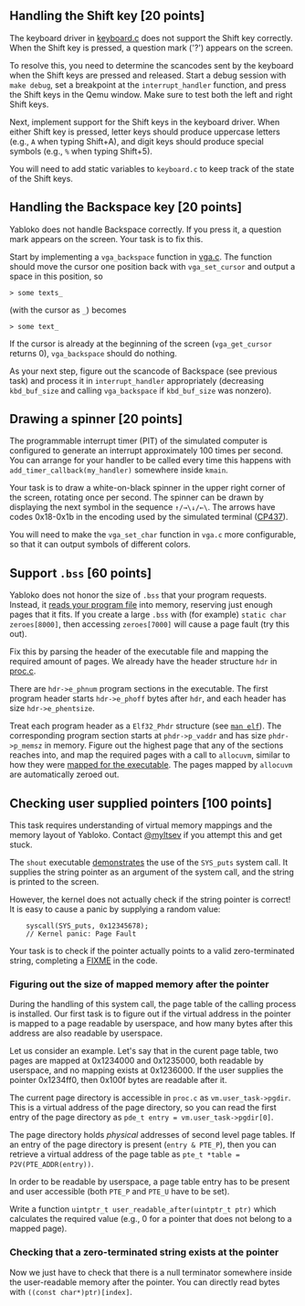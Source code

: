 ## Handling the Shift key [20 points]

The keyboard driver in
[keyboard.c](https://gitlab.myltsev.ru/caos/hw/yabloko/-/blob/main/drivers/keyboard.c)
does not support the Shift key correctly. When the Shift key is pressed, a
question mark ('?') appears on the screen.

To resolve this, you need to determine the scancodes sent by the keyboard when
the Shift keys are pressed and released. Start a debug session with `make
debug`, set a breakpoint at the `interrupt_handler` function, and press the
Shift keys in the Qemu window. Make sure to test both the left and right Shift
keys.

Next, implement support for the Shift keys in the keyboard driver. When either
Shift key is pressed, letter keys should produce uppercase letters (e.g., `A`
when typing Shift+A), and digit keys should produce special symbols (e.g., `%`
when typing Shift+5).

You will need to add static variables to `keyboard.c` to keep track of the state
of the Shift keys.

## Handling the Backspace key [20 points]

Yabloko does not handle Backspace correctly. If you press it, a question mark
appears on the screen. Your task is to fix this.

Start by implementing a `vga_backspace` function in
[vga.c](https://gitlab.myltsev.ru/caos/hw/yabloko/-/blob/main/drivers/vga.c).
The function should move the cursor one position back with `vga_set_cursor`
and output a space in this position, so
```
> some texts_
```
(with the cursor as `_`) becomes
```
> some text_
```

If the cursor is already at the beginning of the screen (`vga_get_cursor`
returns 0), `vga_backspace` should do nothing.

As your next step, figure out the scancode of Backspace (see previous task) and
process it in `interrupt_handler` appropriately (decreasing `kbd_buf_size` and
calling `vga_backspace` if `kbd_buf_size` was nonzero).

## Drawing a spinner [20 points]
The programmable interrupt timer (PIT) of the simulated computer
is configured to generate an interrupt approximately 100 times per second.
You can arrange for your handler to be called every time this happens
with `add_timer_callback(my_handler)` somewhere inside `kmain`.

Your task is to draw a white-on-black spinner in the upper right corner of the screen,
rotating once per second. The spinner can be drawn by displaying the next symbol
in the sequence `↑/→\↓/←\`. The arrows have codes 0x18-0x1b in the encoding
used by the simulated terminal ([CP437](https://en.wikipedia.org/wiki/Code_page_437)).

You will need to make the `vga_set_char` function
in `vga.c` more configurable, so that it can output symbols of different colors.

## Support `.bss` [60 points]
Yabloko does not honor the size of `.bss` that your program requests.
Instead, it [reads your program file](https://gitlab.myltsev.ru/caos/hw/yabloko/-/blob/main/proc.c#L53)
into memory, reserving just enough pages that it fits. If you create a large
`.bss` with (for example) `static char zeroes[8000]`, then accessing `zeroes[7000]` will
cause a page fault (try this out).

Fix this by parsing the header of the executable file and mapping the required amount
of pages. We already have the header structure `hdr` in [proc.c](https://gitlab.myltsev.ru/caos/hw/yabloko/-/blob/main/proc.c#L58).

There are `hdr->e_phnum` program sections in the executable. The first program header
starts `hdr->e_phoff` bytes after `hdr`, and each header has size `hdr->e_phentsize`.

Treat each program header as a `Elf32_Phdr` structure (see [`man elf`](https://man7.org/linux/man-pages/man5/elf.5.html)).
The corresponding program section starts at `phdr->p_vaddr` and has size
`phdr->p_memsz` in memory. Figure out the highest page that any of the sections
reaches into, and map the required pages with a call to `allocuvm`,
similar to how they were [mapped for the executable](https://gitlab.myltsev.ru/caos/hw/yabloko/-/blob/main/proc.c#L49).
The pages mapped by `allocuvm` are automatically zeroed out.

## Checking user supplied pointers [100 points]

This task requires understanding of virtual memory mappings and the memory
layout of Yabloko. Contact [@myltsev](https://t.me/myltsev) if you attempt
this and get stuck.

The `shout` executable [demonstrates](https://gitlab.myltsev.ru/caos/hw/yabloko/-/blob/main/user/shout.c#L14)
the use of the `SYS_puts` system call. It supplies the string pointer as an argument
of the system call, and the string is printed to the screen.

However, the kernel does not actually check if the string pointer is correct!
It is easy to cause a panic by supplying a random value:
```
    syscall(SYS_puts, 0x12345678);
    // Kernel panic: Page Fault
```

Your task is to check if the pointer actually points to a valid zero-terminated string,
completing a [FIXME](https://gitlab.myltsev.ru/caos/hw/yabloko/-/blob/main/cpu/idt.c#L124)
in the code.

### Figuring out the size of mapped memory after the pointer
During the handling of this system call, the page table of the calling process
is installed. Our first task is to figure out if the virtual address in the pointer
is mapped to a page readable by userspace, and how many bytes after this address
are also readable by userspace.

Let us consider an example. Let's say that in the curent page table, two pages
are mapped at 0x1234000 and 0x1235000, both readable by userspace, and no
mapping exists at 0x1236000. If the user supplies the pointer 0x1234ff0, then
0x100f bytes are readable after it.

The current page directory is accessible in `proc.c` as `vm.user_task->pgdir`.
This is a virtual address of the page directory, so you can read the first entry
of the page directory as `pde_t entry = vm.user_task->pgdir[0]`.

The page directory holds *physical* addresses of second level page tables.
If an entry of the page directory is present (`entry & PTE_P`), then
you can retrieve a virtual address of the page table as
`pte_t *table = P2V(PTE_ADDR(entry))`.

In order to be readable by userspace, a page table entry has to be present
and user accessible (both `PTE_P` and `PTE_U` have to be set).

Write a function `uintptr_t user_readable_after(uintptr_t ptr)` which
calculates the required value (e.g., 0 for a pointer that does not belong
to a mapped page).

### Checking that a zero-terminated string exists at the pointer
Now we just have to check that there is a null terminator
somewhere inside the user-readable memory after the pointer.
You can directly read bytes with `((const char*)ptr)[index]`.
